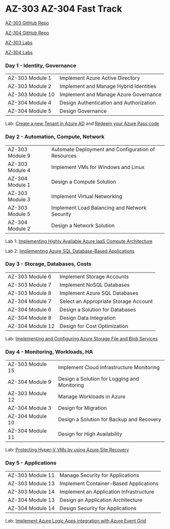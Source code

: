 # AZ-303 AZ-304 Fast Track

[AZ-303 GitHub Repo](https://github.com/MicrosoftLearning/AZ-303-Microsoft-Azure-Architect-Technologies)

[AZ-304 GitHub Repo](https://github.com/MicrosoftLearning/AZ-304-Microsoft-Azure-Architect-Design)

[AZ-303 Labs](https://microsoftlearning.github.io/AZ-303-Microsoft-Azure-Architect-Technologies/)

[AZ-304 Labs](https://microsoftlearning.github.io/AZ-304-Microsoft-Azure-Architect-Design/)


### Day 1 - Identity, Governance
|                 |             |
| --------------- | ----------- |
|AZ-303 Module 1  | Implement Azure Active Directory |
|AZ-303 Module 2  | Implement and Manage Hybrid Identities |
|AZ-303 Module 10 | Implement and Manage Azure Governance |
|AZ-304 Module 4  | Design Authentication and Authorization |
|AZ-304 Module 5  | Design Governance |


Lab: [Create a new Tenant in Azure AD](https://github.com/www42/aztraining/blob/master/New-Tenant/Create-Tenant.md) and [Redeem your Azure Pass code](https://github.com/www42/aztraining/blob/master/New-Tenant/Redeem-Azure-Pass.md)


### Day 2 - Automation, Compute, Network

|                 |             |
| --------------- | ----------- |
|AZ-303 Module 9  | Automate Deployment and Configuration of Resources |
|AZ-303 Module 4  | Implement VMs for Windows and Linux |
|AZ-304 Module 1  | Design a Compute Solution |
|AZ-303 Module 3  | Implement Virtual Networking |
|AZ-303 Module 5  | Implement Load Balancing and Network Security |
|AZ-304 Module 2  | Design a Network Solution |

Lab 1: [Implementing Highly Available Azure IaaS Compute Architecture](https://microsoftlearning.github.io/AZ-303-Microsoft-Azure-Architect-Technologies/Instructions/Labs/Module_05_Lab.html)

Lab 2: [Implementing Azure SQL Database-Based Applications](https://microsoftlearning.github.io/AZ-304-Microsoft-Azure-Architect-Design/Instructions/Labs/Module_6_Lab.html)

### Day 3 - Storage, Databases, Costs

|                 |             |
| --------------- | ----------- |
|AZ-303 Module 6  | Implement Storage Accounts |
|AZ-303 Module 7  | Implement NoSQL Databases |
|AZ-303 Module 8  | Implement Azure SQL Databases |
|AZ-304 Module 7  | Select an Appropriate Storage Account |
|AZ-304 Module 6  | Design a Solution for Databases |
|AZ-304 Module 8  | Design Data Integration |
|AZ-304 Module 12 | Design for Cost Optimization |

Lab: [Implementing and Configuring Azure Storage File and Blob Services](https://microsoftlearning.github.io/AZ-303-Microsoft-Azure-Architect-Technologies/Instructions/Labs/Module_06_Lab.html)

### Day 4 - Monitoring, Workloads, HA

|                 |             |
| --------------- | ----------- |
|AZ-303 Module 15 | Implement Cloud Infrastructure Monitoring |
|AZ-304 Module 9  | Design a Solution for Logging and Monitoring |
|AZ-303 Module 12 | Manage Workloads in Azure |
|AZ-304 Module 3  | Design for Migration |
|AZ-304 Module 10 | Design a Solution for Backup and Recovery |
|AZ-304 Module 11 | Design for High Availability |

Lab: [Protecting Hyper-V VMs by using Azure Site Recovery](https://microsoftlearning.github.io/AZ-303-Microsoft-Azure-Architect-Technologies/Instructions/Labs/Module_12_Lab.html)

### Day 5 - Applications

|                 |             |
| --------------- | ----------- |
|AZ-303 Module 11 | Manage Security for Applications |
|AZ-303 Module 13 | Implement Container-Based Applications |
|AZ-303 Module 14 | Implement an Application Infrastructure |
|AZ-304 Module 13 | Design an Application Architecture |
|AZ-304 Module 14 | Design Security for Applications |

Lab: [Implement Azure Logic Apps integration with Azure Event Grid](https://microsoftlearning.github.io/AZ-304-Microsoft-Azure-Architect-Design/Instructions/Labs/Module_13_Lab_a.html)
